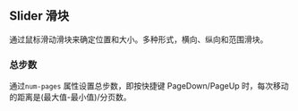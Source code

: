 <div class="demo-header">
<p class="overviewicon">
  <span class="wapi-business-slider"/>
</p>

## Slider 滑块

<mobile-uxlink widget-name="Slider"></mobile-uxlink>

通过鼠标滑动滑块来确定位置和大小。多种形式，横向、纵向和范围滑块。

</div>

### 总步数

通过`num-pages` 属性设置总步数，即按快捷键 PageDown/PageUp 时，每次移动的距离是(最大值-最小值)/分页数。

<mobile-view link="slider/range-select"></mobile-view>

<br>
